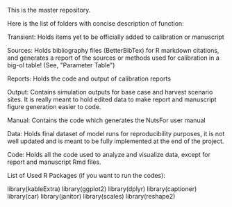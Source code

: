 This is the master repository. 

Here is the list of folders with concise description of function:

Transient: Holds items yet to be officially added to calibration or manuscript

Sources: Holds bibliography files (BetterBibTex) for R markdown citations, and generates a report of the sources or methods used for calibration in a big-ol table! (See, "Parameter Table")

Reports: Holds the code and output of calibration reports

Output: Contains simulation outputs for base case and harvest scenario sites. It is really meant to hold edited data to make report and manuscript figure generation easier to code. 

Manual: Contains the code which generates the NutsFor user manual 

Data: Holds final dataset of model runs for reproducibility purposes, it is not well updated and is meant to be fully implemented at the end of the project.

Code: Holds all the code used to analyze and visualize data, except for report and manuscript Rmd files. 



List of Used R Packages (if you want to run the codes):

library(kableExtra)
library(ggplot2)
library(dplyr)
library(captioner)
library(car)
library(janitor)
library(scales)
library(reshape2)

